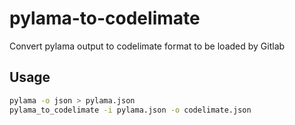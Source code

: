 # pylama-to-codelimate

Convert pylama output to codelimate format to be loaded by Gitlab

## Usage

```bash
pylama -o json > pylama.json
pylama_to_codelimate -i pylama.json -o codelimate.json
```
